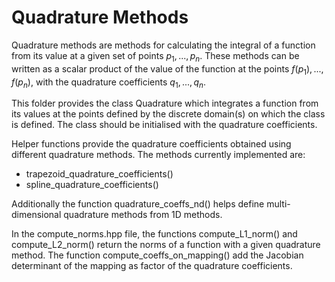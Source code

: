 # Quadrature Methods

Quadrature methods are methods for calculating the integral of a function from its value at a given set of points $p_1, ..., p_n$.
These methods can be written as a scalar product of the value of the function at the points $f(p_1), ..., f(p_n)$, with the quadrature coefficients $q_1, ..., q_n$.

This folder provides the class Quadrature which integrates a function from its values at the points defined by the discrete domain(s) on which the class is defined.
The class should be initialised with the quadrature coefficients.

Helper functions provide the quadrature coefficients obtained using different quadrature methods.
The methods currently implemented are:
-  trapezoid_quadrature_coefficients()
-  spline_quadrature_coefficients()


Additionally the function quadrature_coeffs_nd() helps define multi-dimensional quadrature methods from 1D methods.

In the compute_norms.hpp file, the functions compute_L1_norm() and compute_L2_norm() return the norms of a function with a given quadrature method. 
The function compute_coeffs_on_mapping() add the Jacobian determinant of the mapping as factor of the quadrature coefficients. 